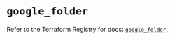 # `google_folder`

Refer to the Terraform Registry for docs: [`google_folder`](https://registry.terraform.io/providers/hashicorp/google/6.33.0/docs/resources/folder).
